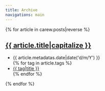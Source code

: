 ```yaml
---
title: Archive
navigations: main
---
```


{% for article in carew.posts|reverse %}
<article class="article">
    <h2 class="title">
        <a href="{{ render_document_path(article) }}" class="link">
            {{ article.title|capitalize }}
        </a>
    </h2>
    <ul class="list-inline">
        <li>
            {{ article.metadatas.date|date('d/m/Y') }}
        </li>
        {% for tag in article.tags %}
        <li>
            <a class="button" href="{{ path('tags/'~tag) }}">{{ tag|title }}</a>
        </li>
        {% endfor %}
    </ul>
</article>
{% endfor %}
